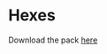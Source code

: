 # Hexes
Download the pack [here](https://drive.google.com/file/d/17PNpeDXzL_dm4UkIMYGpy-ekuZpNyyK2/view?usp=sharing)
